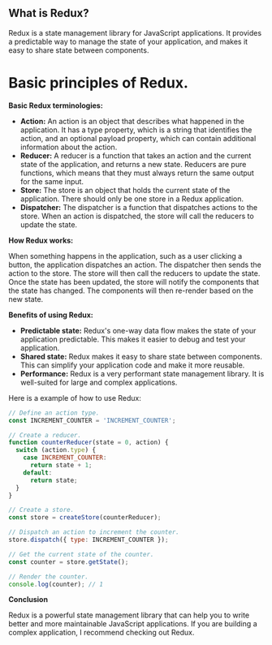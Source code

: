 ## What is Redux?

Redux is a state management library for JavaScript applications. It provides a predictable way to manage the state of your application, and makes it easy to share state between components.

# Basic principles of Redux.

**Basic Redux terminologies:**

* **Action:** An action is an object that describes what happened in the application. It has a type property, which is a string that identifies the action, and an optional payload property, which can contain additional information about the action.
* **Reducer:** A reducer is a function that takes an action and the current state of the application, and returns a new state. Reducers are pure functions, which means that they must always return the same output for the same input.
* **Store:** The store is an object that holds the current state of the application. There should only be one store in a Redux application.
* **Dispatcher:** The dispatcher is a function that dispatches actions to the store. When an action is dispatched, the store will call the reducers to update the state.

**How Redux works:**

When something happens in the application, such as a user clicking a button, the application dispatches an action. The dispatcher then sends the action to the store. The store will then call the reducers to update the state. Once the state has been updated, the store will notify the components that the state has changed. The components will then re-render based on the new state.

**Benefits of using Redux:**

* **Predictable state:** Redux's one-way data flow makes the state of your application predictable. This makes it easier to debug and test your application.
* **Shared state:** Redux makes it easy to share state between components. This can simplify your application code and make it more reusable.
* **Performance:** Redux is a very performant state management library. It is well-suited for large and complex applications.

Here is a example of how to use Redux:

```javascript
// Define an action type.
const INCREMENT_COUNTER = 'INCREMENT_COUNTER';

// Create a reducer.
function counterReducer(state = 0, action) {
  switch (action.type) {
    case INCREMENT_COUNTER:
      return state + 1;
    default:
      return state;
  }
}

// Create a store.
const store = createStore(counterReducer);

// Dispatch an action to increment the counter.
store.dispatch({ type: INCREMENT_COUNTER });

// Get the current state of the counter.
const counter = store.getState();

// Render the counter.
console.log(counter); // 1
```

**Conclusion**

Redux is a powerful state management library that can help you to write better and more maintainable JavaScript applications. If you are building a complex application, I recommend checking out Redux.